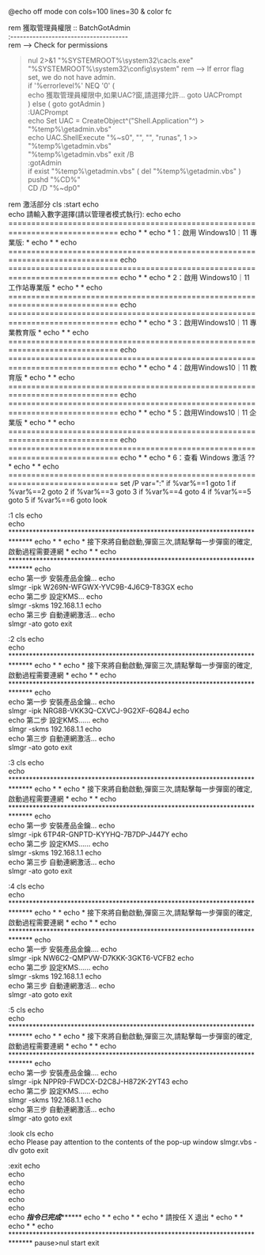 @echo off
mode con cols=100 lines=30 & color fc

rem 獲取管理員權限
:: BatchGotAdmin  
:-------------------------------------  
rem  --> Check for permissions  
>nul 2>&1 "%SYSTEMROOT%\system32\cacls.exe" "%SYSTEMROOT%\system32\config\system"
rem --> If error flag set, we do not have admin.  
if '%errorlevel%' NEQ '0' (  
    echo 獲取管理員權限中,如果UAC?窗,請選擇允許...
    goto UACPrompt  
) else ( goto gotAdmin )   
:UACPrompt  
    echo Set UAC = CreateObject^("Shell.Application"^) > "%temp%\getadmin.vbs"  
    echo UAC.ShellExecute "%~s0", "", "", "runas", 1 >> "%temp%\getadmin.vbs"   
    "%temp%\getadmin.vbs"
    exit /B  
:gotAdmin  
    if exist "%temp%\getadmin.vbs" ( del "%temp%\getadmin.vbs" )  
    pushd "%CD%"  
    CD /D "%~dp0"

rem 激活部分
cls
:start
echo\
echo                                請輸入數字選擇(請以管理者模式執行):
echo
echo           ==============================================================================
echo           *                                                                            *
echo           *                        1：啟用 Windows10｜11 專業版:                       *
echo           *                                                                            *
echo           ==============================================================================
echo           ==============================================================================
echo           *                                                                            *
echo           *                        2：啟用 Windows10｜11 工作站專業版                  *
echo           *                                                                            *
echo           ==============================================================================
echo           ==============================================================================
echo           *                                                                            *
echo           *                        3：啟用Windows10｜11 專業教育版                     *
echo           *                                                                            *
echo           ==============================================================================
echo           ==============================================================================
echo           *                                                                            *
echo           *                        4：啟用Windows10｜11 教育版                         *
echo           *                                                                            *
echo           ==============================================================================
echo           ==============================================================================
echo           *                                                                            *
echo           *                        5：啟用Windows10｜11 企業版                         *
echo           *                                                                            *
echo           ==============================================================================
echo           ==============================================================================
echo           *                                                                            *
echo           *                        6：查看 Windows 激活  ??                            *
echo           *                                                                            *
echo           ==============================================================================
set /P var=":"
if %var%==1 goto 1
if %var%==2 goto 2
if %var%==3 goto 3
if %var%==4 goto 4
if %var%==5 goto 5
if %var%==6 goto look

:1
cls
echo\
echo           ******************************************************************************
echo           *                                                                            *
echo           *     接下來將自動啟動,彈窗三次,請點擊每一步彈窗的確定,啟動過程需要連網      *
echo           *                                                                            *
echo           ******************************************************************************
echo\
echo                                         第一步 安裝產品金鑰...
echo\
slmgr -ipk W269N-WFGWX-YVC9B-4J6C9-T83GX
echo\
echo                                         第二步 設定KMS...
echo\
slmgr -skms 192.168.1.1
echo\
echo                                         第三步 自動連網激活...
echo\
slmgr -ato
goto exit


:2
cls
echo\
echo           ******************************************************************************
echo           *                                                                            *
echo           *     接下來將自動啟動,彈窗三次,請點擊每一步彈窗的確定,啟動過程需要連網      *
echo           *                                                                            *
echo           ******************************************************************************
echo\
echo                                         第一步 安裝產品金鑰...
echo\
slmgr -ipk NRG8B-VKK3Q-CXVCJ-9G2XF-6Q84J
echo\
echo                                         第二步 設定KMS......
echo\
slmgr -skms 192.168.1.1
echo\
echo                                         第三步 自動連網激活...
echo\
slmgr -ato
goto exit


:3
cls
echo\
echo           ******************************************************************************
echo           *                                                                            *
echo           *     接下來將自動啟動,彈窗三次,請點擊每一步彈窗的確定,啟動過程需要連網      *
echo           *                                                                            *
echo           ******************************************************************************
echo\
echo                                         第一步 安裝產品金鑰...
echo\
slmgr -ipk 6TP4R-GNPTD-KYYHQ-7B7DP-J447Y
echo\
echo                                         第二步 設定KMS......
echo\
slmgr -skms 192.168.1.1
echo\
echo                                         第三步 自動連網激活...
echo\
slmgr -ato
goto exit

:4
cls
echo\
echo           ******************************************************************************
echo           *                                                                            *
echo           *     接下來將自動啟動,彈窗三次,請點擊每一步彈窗的確定,啟動過程需要連網      *
echo           *                                                                            *
echo           ******************************************************************************
echo\
echo                                         第一步 安裝產品金鑰....
echo\
slmgr -ipk NW6C2-QMPVW-D7KKK-3GKT6-VCFB2
echo\
echo                                         第二步 設定KMS......
echo\
slmgr -skms 192.168.1.1
echo\
echo                                         第三步 自動連網激活...
echo\
slmgr -ato
goto exit


:5
cls
echo\
echo           ******************************************************************************
echo           *                                                                            *
echo           *     接下來將自動啟動,彈窗三次,請點擊每一步彈窗的確定,啟動過程需要連網      *
echo           *                                                                            *
echo           ******************************************************************************
echo\
echo                                         第一步 安裝產品金鑰....
echo\
slmgr -ipk NPPR9-FWDCX-D2C8J-H872K-2YT43
echo\
echo                                         第二步 設定KMS......
echo\
slmgr -skms 192.168.1.1
echo\
echo                                         第三步 自動連網激活...
echo\
slmgr -ato
goto exit



:look
cls
echo\
echo             Please pay attention to the contents of the pop-up window
slmgr.vbs -dlv
goto exit


:exit
echo\
echo\
echo\
echo\
echo\
echo\
echo           *******************************指令已完成*************************************
echo           *                                                                            *
echo           *                                                                            *
echo           *                            請按任 X 退出                                   *
echo           *                                                                            *
echo           *                                                                            *
echo           ******************************************************************************
pause>nul 
start  exit
